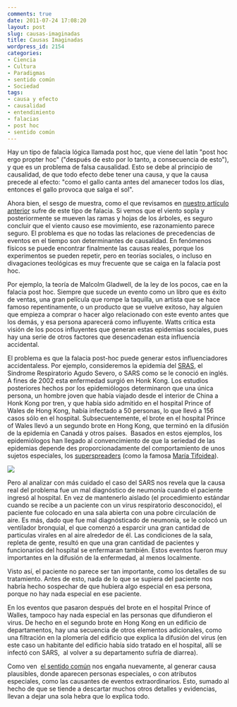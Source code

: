 ```yaml
---
comments: true
date: 2011-07-24 17:08:20
layout: post
slug: causas-imaginadas
title: Causas Imaginadas
wordpress_id: 2154
categories:
- Ciencia
- Cultura
- Paradigmas
- sentido común
- Sociedad
tags:
- causa y efecto
- causalidad
- entendimiento
- falacias
- post hoc
- sentido común
---
```


Hay un tipo de falacia lógica llamada post hoc, que viene del latín "post hoc ergo propter hoc" ("después de esto por lo tanto, a consecuencia de esto"), y que es un problema de falsa causalidad. Esto se debe al principio de causalidad, de que todo efecto debe tener una causa, y que la causa precede al efecto: "como el gallo canta antes del amanecer todos los días, entonces el gallo provoca que salga el sol".




Ahora bien, el sesgo de muestra, como el que revisamos en [nuestro artículo anterior](http://www.lnds.net/blog/2011/07/condiciones-necesarias.html) sufre de este tipo de falacia. Si vemos que el viento sopla y posteriormente se mueven las ramas y hojas de los árboles, es seguro concluir que el viento causo ese movimiento, ese razonamiento parece seguro. El problema es que no todas las relaciones de precedencias de eventos en el tiempo son determinantes de causalidad. En fenómenos físicos se puede encontrar finalmente las causas reales, porque los experimentos se pueden repetir, pero en teorías sociales, o incluso en divagaciones teológicas es muy frecuente que se caiga en la falacia post hoc.




Por ejemplo, la teoría de Malcolm Gladwell, de la ley de los pocos, cae en la falacia post hoc. Siempre que sucede un evento como un libro que es éxito de ventas, una gran película que rompe la taquilla, un artista que se hace famoso repentinamente, o un producto que se vuelve exitoso, hay alguien que empieza a comprar o hacer algo relacionado con este evento antes que los demás, y esa persona aparecerá como influyente. Watts critica esta visión de los pocos influyentes que generan estas epidemias sociales, pues hay una serie de otros factores que desencadenan esta influencia accidental.




El problema es que la falacia post-hoc puede generar estos influenciadores accidentaless. Por ejemplo, consideremos la epidemia del [SRAS](http://es.wikipedia.org/wiki/SRAS), el Sindrome Respiratorio Agudo Severo, o SARS como se le conoció en inglés. A fines de 2002 esta enfermedad surgió en Honk Kong. Los estudios posteriores hechos por los epidemiólogos determinaron que una única persona, un hombre joven que había viajado desde el interior de China a Honk Kong por tren, y que había sido admitido en el hospital Prince of Wales de Hong Kong, había infectado a 50 personas, lo que llevó a 156 casos sólo en el hospital. Subsecuentemente, el brote en el hospital Prince of Wales llevó a un segundo brote en Hong Kong, que terminó en la difusión de la epidemia en Canadá y otros países.  Basados en estos ejemplos, los epidemiólogos han llegado al convencimiento de que la seriedad de las epidemias depende des proporcionadamente del comportamiento de unos sujetos especiales, los [superspreaders](http://www.medterms.com/script/main/art.asp?articlekey=22951) (como la famosa [María Tifoidea](http://es.wikipedia.org/wiki/Salmonelosis#Mar.C3.ADa_Tifoidea)).




[![](http://www.lnds.net/blog/wp-content/uploads/2011/07/Mallon-Mary-191x300.jpg)](http://www.lnds.net/blog/wp-content/uploads/2011/07/Mallon-Mary.jpg)




Pero al analizar con más cuidado el caso del SARS nos revela que la causa real del problema fue un mal diagnóstico de neumonía cuando el paciente ingresó al hospital. En vez de mantenerlo aislado (el procedimiento estándar cuando se recibe a un paciente con un virus respiratorio desconocido), el paciente fue colocado en una sala abierta con una pobre circulación de aire. Es más, dado que fue mal diagnósticado de neumonía, se le colocó un ventilador bronquial, el que comenzó a esparcir una gran cantidad de particulas virales en al aire alrededor de él. Las condiciones de la sala, repleta de gente, resultó en que una gran cantidad de pacientes y funcionarios del hospital se enfermaran también. Estos eventos fueron muy importantes en la difusión de la enfermedad, al menos localmente.




Visto así, el paciente no parece ser tan importante, como los detalles de su tratamiento. Antes de esto, nada de lo que se supiera del paciente nos habría hecho sospechar de que hubiera algo especial en esa persona, porque no hay nada especial en ese paciente.




En los eventos que pasaron después del brote en el hospital Prince of Walles, tampoco hay nada especial en las personas que difundieron el virus. De hecho en el segundo brote en Hong Kong en un edificio de departamentos, hay una secuencia de otros elementos adicionales, como una filtración en la plomería del edificio que explica la difusión del virus (en este caso un habitante del edificio había sido tratado en el hospital, allí se infectó con SARS,  al volver a su departamento sufría de diarrea).




Como ven  [el sentido común](http://www.lnds.net/blog/2011/06/la-paradoja-del-sentido-comun.html) nos engaña nuevamente, al generar causa plausibles, donde aparecen personas especiales, o con atributos especiales, como las causantes de eventos extraordinarios. Esto, sumado al hecho de que se tiende a descartar muchos otros detalles y evidencias, llevan a dejar una sola hebra que lo explica todo.
